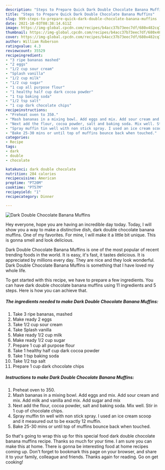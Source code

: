 ```yaml
---
description: "Steps to Prepare Quick Dark Double Chocolate Banana Muffins"
title: "Steps to Prepare Quick Dark Double Chocolate Banana Muffins"
slug: 999-steps-to-prepare-quick-dark-double-chocolate-banana-muffins
date: 2021-10-03T08:38:14.611Z
image: https://img-global.cpcdn.com/recipes/b4acc37b73eec7df/680x482cq70/dark-double-chocolate-banana-muffins-recipe-main-photo.jpg
thumbnail: https://img-global.cpcdn.com/recipes/b4acc37b73eec7df/680x482cq70/dark-double-chocolate-banana-muffins-recipe-main-photo.jpg
cover: https://img-global.cpcdn.com/recipes/b4acc37b73eec7df/680x482cq70/dark-double-chocolate-banana-muffins-recipe-main-photo.jpg
author: William Roberson
ratingvalue: 4.3
reviewcount: 35529
recipeingredient:
- "3 ripe bananas mashed"
- "2 eggs"
- "1/2 cup sour cream"
- "Splash vanilla"
- "1/2 cup milk"
- "1/2 cup sugar"
- "1 cup all purpose flour"
- "1 healthy half cup dark cocoa powder"
- "1 tsp baking soda"
- "1/2 tsp salt"
- "1 cup dark chocolate chips"
recipeinstructions:
- "Preheat oven to 350."
- "Mash bananas in a mixing bowl. Add eggs and mix. Add sour cream and mix. Add milk and vanilla and mix. Add sugar and mix"
- "Next add the flour, cocoa powder, salt and baking soda. Mix well. Stir in 1 cup of chocolate chips."
- "Spray muffin tin well with non stick spray. I used an ice cream scoop and it measured out to be exactly 12 muffin."
- "Bake 25-30 mins or until top of muffins bounce back when touched."
categories:
- Recipe
tags:
- dark
- double
- chocolate

katakunci: dark double chocolate 
nutrition: 284 calories
recipecuisine: American
preptime: "PT20M"
cooktime: "PT57M"
recipeyield: "1"
recipecategory: Dinner

---
```



![Dark Double Chocolate Banana Muffins](https://img-global.cpcdn.com/recipes/b4acc37b73eec7df/680x482cq70/dark-double-chocolate-banana-muffins-recipe-main-photo.jpg)

Hey everyone, hope you are having an incredible day today. Today, I will show you a way to make a distinctive dish, dark double chocolate banana muffins. One of my favorites. For mine, I will make it a little bit unique. This is gonna smell and look delicious.

Dark Double Chocolate Banana Muffins is one of the most popular of recent trending foods in the world. It is easy, it's fast, it tastes delicious. It is appreciated by millions every day. They are nice and they look wonderful. Dark Double Chocolate Banana Muffins is something that I have loved my whole life.




To get started with this recipe, we have to prepare a few ingredients. You can have dark double chocolate banana muffins using 11 ingredients and 5 steps. Here is how you can achieve that.

<!--inarticleads1-->

##### The ingredients needed to make Dark Double Chocolate Banana Muffins:

1. Take 3 ripe bananas, mashed
1. Make ready 2 eggs
1. Take 1/2 cup sour cream
1. Take Splash vanilla
1. Make ready 1/2 cup milk
1. Make ready 1/2 cup sugar
1. Prepare 1 cup all purpose flour
1. Take 1 healthy half cup dark cocoa powder
1. Take 1 tsp baking soda
1. Take 1/2 tsp salt
1. Prepare 1 cup dark chocolate chips




<!--inarticleads2-->

##### Instructions to make Dark Double Chocolate Banana Muffins:

1. Preheat oven to 350.
1. Mash bananas in a mixing bowl. Add eggs and mix. Add sour cream and mix. Add milk and vanilla and mix. Add sugar and mix
1. Next add the flour, cocoa powder, salt and baking soda. Mix well. Stir in 1 cup of chocolate chips.
1. Spray muffin tin well with non stick spray. I used an ice cream scoop and it measured out to be exactly 12 muffin.
1. Bake 25-30 mins or until top of muffins bounce back when touched.




So that's going to wrap this up for this special food dark double chocolate banana muffins recipe. Thanks so much for your time. I am sure you can make this at home. There is gonna be interesting food at home recipes coming up. Don't forget to bookmark this page on your browser, and share it to your family, colleague and friends. Thanks again for reading. Go on get cooking!
